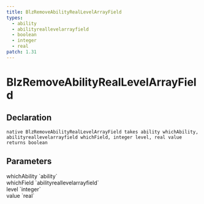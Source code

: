 ```yaml
---
title: BlzRemoveAbilityRealLevelArrayField
types:
  - ability
  - abilityreallevelarrayfield
  - boolean
  - integer
  - real
patch: 1.31
---
```


# BlzRemoveAbilityRealLevelArrayField

## Declaration

```
native BlzRemoveAbilityRealLevelArrayField takes ability whichAbility, abilityreallevelarrayfield whichField, integer level, real value returns boolean
```

## Parameters
<dl>
  <dt>whichAbility `ability`</dt>
  <dd></dd>

  <dt>whichField `abilityreallevelarrayfield`</dt>
  <dd></dd>

  <dt>level `integer`</dt>
  <dd></dd>

  <dt>value `real`</dt>
  <dd></dd>
</dl>
